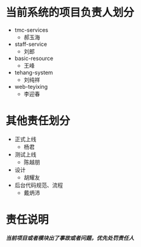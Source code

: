 # 当前系统的项目负责人划分

- tmc-services
  - 郝玉海
- staff-service
  - 刘郎
- basic-resource
  - 王峰
- tehang-system
  - 刘纯祥
- web-teyixing
  - 李迎春

# 其他责任划分

- 正式上线
  - 杨君
- 测试上线
  - 陈越朋
- 设计
  - 胡耀友
- 后台代码规范、流程
  - 戴炳沛

# 责任说明

**_当前项目或者模块出了事故或者问题，优先处罚责任人_**
